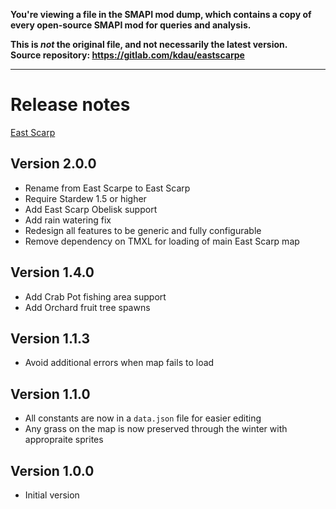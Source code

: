 **You're viewing a file in the SMAPI mod dump, which contains a copy of every open-source SMAPI mod
for queries and analysis.**

**This is _not_ the original file, and not necessarily the latest version.**  
**Source repository: https://gitlab.com/kdau/eastscarpe**

----

# Release notes

[East Scarp](../)

## Version 2.0.0

* Rename from East Scarpe to East Scarp
* Require Stardew 1.5 or higher
* Add East Scarp Obelisk support
* Add rain watering fix
* Redesign all features to be generic and fully configurable
* Remove dependency on TMXL for loading of main East Scarp map

## Version 1.4.0

* Add Crab Pot fishing area support
* Add Orchard fruit tree spawns

## Version 1.1.3

* Avoid additional errors when map fails to load

## Version 1.1.0

* All constants are now in a `data.json` file for easier editing
* Any grass on the map is now preserved through the winter with appropraite sprites

## Version 1.0.0

* Initial version
